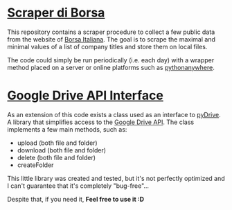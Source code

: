 # [Scraper di Borsa](https://github.com/leopold-lll/scraperDiBorsa/blob/master/scraper.py)
This repository contains a scraper procedure to collect a few public data from the website of [Borsa Italiana](https://www.borsaitaliana.it/borsa/azioni/listino-a-z.html?initial=A). The goal is to scrape the maximal and minimal values of a list of company titles and store them on local files.

The code could simply be run periodically (i.e. each day) with a wrapper method placed on a server or online platforms such as [pythonanywhere](https://www.pythonanywhere.com).

# [Google Drive API Interface](https://github.com/leopold-lll/scraperDiBorsa/blob/master/googleDriveAPI/googleDriveAPI.py)
As an extension of this code exists a class used as an interface to [pyDrive](https://pypi.org/project/PyDrive/). A library that simplifies access to the [Google Drive API](https://developers.google.com/drive/api/v3/about-sdk). 
The class implements a few main methods, such as:
- upload    (both file and folder)
- download  (both file and folder)
- delete    (both file and folder)
- createFolder

This little library was created and tested, but it's not perfectly optimized and I can't guarantee that it's completely "bug-free"...

Despite that, if you need it,
**Feel free to use it :D**
